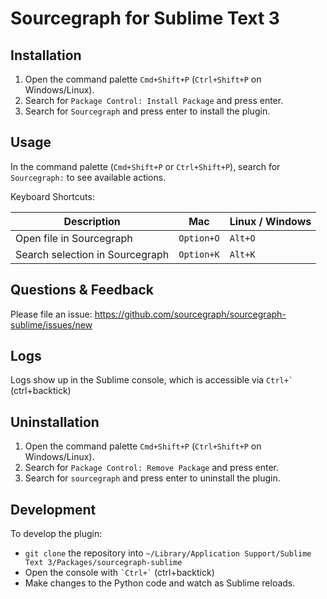 # Sourcegraph for Sublime Text 3

## Installation

1. Open the command palette `Cmd+Shift+P` (`Ctrl+Shift+P` on Windows/Linux).
2. Search for `Package Control: Install Package` and press enter.
3. Search for `Sourcegraph` and press enter to install the plugin.


## Usage

In the command palette (`Cmd+Shift+P` or `Ctrl+Shift+P`), search for `Sourcegraph:` to see available actions.

Keyboard Shortcuts:

| Description                     | Mac        | Linux / Windows |
|---------------------------------|------------|-----------------|
| Open file in Sourcegraph        | `Option+O` | `Alt+O`         |
| Search selection in Sourcegraph | `Option+K` | `Alt+K`         |


## Questions & Feedback

Please file an issue: https://github.com/sourcegraph/sourcegraph-sublime/issues/new


## Logs

Logs show up in the Sublime console, which is accessible via ``` Ctrl+` ``` (ctrl+backtick)


## Uninstallation

1. Open the command palette `Cmd+Shift+P` (`Ctrl+Shift+P` on Windows/Linux).
2. Search for `Package Control: Remove Package` and press enter.
3. Search for `sourcegraph` and press enter to uninstall the plugin.


## Development

To develop the plugin:

- `git clone` the repository into `~/Library/Application Support/Sublime Text 3/Packages/sourcegraph-sublime`
- Open the console with ``` `Ctrl+` ``` (ctrl+backtick)
- Make changes to the Python code and watch as Sublime reloads.
